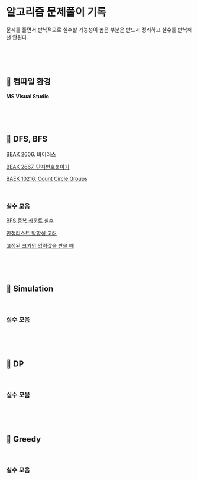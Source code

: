 

# 알고리즘 문제풀이 기록

문제를 풀면서 반복적으로 실수할 가능성이 높은 부분은 반드시 정리하고 실수를 반복해선 안된다. 







<br>

<br>

<br>

## &#128297; 컴파일 환경

**MS Visual Studio**



<br>

<br>

<br>

## &#127813; DFS, BFS

[BEAK 2606. 바이러스](./BAEK_2606)

[BEAK 2667. 단지번호붙이기](./BAEK_2667)

[BAEK 10216. Count Circle Groups](./BAEK_10216)

<br>

### 실수 모음

[BFS 중복 카운트 실수](./BAEK_2667#실수한-부분)

[인접리스트 방향성 고려](./BAEK_2606#실수한-부분)

[고정된 크기의 입력값을 받을 때](./BAEK_10216#실수한-부분)

<br>

<br>

<br>

## &#127816; Simulation





<br>

### 실수 모음

<br><br><br>

## &#127819; DP





<br>

### 실수 모음

<br><br><br>

## &#127820; Greedy



<br>

### 실수 모음

<br><br><br>





